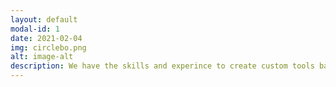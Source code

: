 ```yaml
---
layout: default
modal-id: 1
date: 2021-02-04
img: circlebo.png
alt: image-alt
description: We have the skills and experince to create custom tools based on your business practices. Let us help migrate your manual processes to digital workflows with integrated reporting. 
---
```

